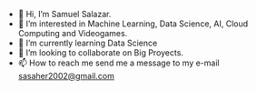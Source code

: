 - 👋 Hi, I’m Samuel Salazar.
- 👀 I’m interested in Machine Learning, Data Science, AI, Cloud Computing and Videogames.
- 🌱 I’m currently learning Data Science
- 💞️ I’m looking to collaborate on Big Proyects.
- 📫 How to reach me send me a message to my e-mail sasaher2002@gmail.com

<!---
sam02saher/sam02saher is a ✨ special ✨ repository because its `README.md` (this file) appears on your GitHub profile.
You can click the Preview link to take a look at your changes.
--->
